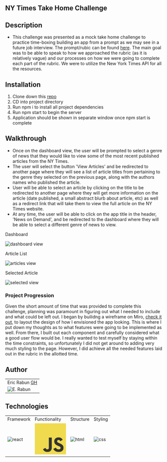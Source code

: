 ## NY Times Take Home Challenge

## Description

 - This challenge was presented as a mock take home challenge to practice time-boxing building an app from a prompt as we may see in a future job interview.  The prompt/rubic can be found [here](https://mod4.turing.edu/projects/take_home/take_home_rubric).  The main goal was to be able to speak to how we approached the rubric (as it is relatively vague) and our processes on how we were going to complete each part of the rubric. We were to utilize the New York Times API for all the resources. 


## Installation
1. Clone down this [repo](https://github.com/errabun/NYTimes-T.H.-Challenge)
2. CD into project directory
3. Run npm i to install all project dependencies
4. Run npm start to begin the server
5. Application should be shown in separate window once npm start is complete


## Walkthrough

- Once on the dashboard view, the user will be prompted to select a genre of news that they would like to view some of the most recent published articles from the NY Times. 
- The user will select the button 'View Articles' and be redirected to another page where they will see a list of article titles from pertaining to the genre they selected on the previous page, along with the authors names who published the article.  
- User will be able to select an article by clicking on the title to be redirected to another page where they will get more information on the article (date published, a small abstract blurb about article, etc) as well as a redirect link that will take them to view the full article on the NY Times website. 
- At any time, the user will be able to click on the app title in the header, 'News on Demand', and be redirected to the dashboard where they will be able to select a different genre of news to view. 

Dashboard

<img src='' alt='dashboard view' width='300' height='300'>

Article List

<img src='' alt='articles view' width='300' height='300'>

Selected Article

<img src='' alt='selected view' width='300' height='300'>


### Project Progression

Given the short amount of time that was provided to complete this challenge, planning was paramount in figuring out what I needed to include and what could be left out.  I began by builidng a wireframe on Miro, [check it out](https://miro.com/app/board/o9J_l4US4WI=/), to layout the design of how I envisioned the app looking.  This is where I put down my thoughts as to what features were going to be implemented as well.  From there, I built out each component and carefully considered what a good user flow would be.  I really wanted to test myself by staying within the time constraints, so unfortunately I did not get around to adding very much styling to the page.  However, I did achieve all the needed features laid out in the rubric in the allotted time.  

## Author
<table>
    <tr>
        <td> Eric Rabun <a href="https://github.com/errabun">GH</td>
    </tr>
    </tr>
        <td><img src="https://avatars.githubusercontent.com/u/73191225?v=4" alt="E. Rabun" width="125" height="auto" /></td>
    </tr>
</table>

## Technologies
<table>
    <tr>
        <td>Framework</td>
        <td>Functionality</td>
        <td>Structure</td>
        <td>Styling</td>
    </tr>
    </tr>
        <td><img src="https://mildaintrainings.com/wp-content/uploads/2017/11/react-logo.png" alt="react" width="100" height="auto" /></td>
        <td><img src="https://raw.githubusercontent.com/voodootikigod/logo.js/master/js.png" alt="javascript" width="100" height="auto" /></td>
        <td><img src="https://cdn.pixabay.com/photo/2017/08/05/11/16/logo-2582748_1280.png" alt="html" width="100" height="auto" /></td>
        <td><img src="https://www.pinclipart.com/picdir/middle/175-1759459_eng-a-med-kamel-frameworks-css-css-logo.png" alt="css" width="100" height="auto" /></td>
    </tr>
</table>

